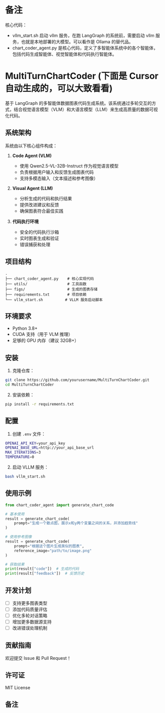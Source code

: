 # 备注
核心代码：
- vllm_start.sh 启动 vllm 服务，在跑 LangGraph 的系统前，需要启动 vllm 服务，也就是本地部署的大模型。可以看作是 Ollama 的替代品。
- chart_coder_agent.py 是核心代码，定义了多智能体系统中的各个智能体，包括代码生成智能体、视觉智能体和代码执行智能体。


# MultiTurnChartCoder (下面是 Cursor 自动生成的，可以大致看看)

基于 LangGraph 的多智能体数据图表代码生成系统。该系统通过多轮交互的方式，结合视觉语言模型（VLM）和大语言模型（LLM）来生成高质量的数据可视化代码。

## 系统架构

系统由以下核心组件构成：

1. **Code Agent (VLM)**
   - 使用 Qwen2.5-VL-32B-Instruct 作为视觉语言模型
   - 负责根据用户输入和反馈生成图表代码
   - 支持多模态输入（文本描述和参考图像）

2. **Visual Agent (LLM)**
   - 分析生成的代码和执行结果
   - 提供改进建议和反馈
   - 确保图表符合最佳实践

3. **代码执行环境**
   - 安全的代码执行沙箱
   - 实时图表生成和验证
   - 错误捕获和处理

## 项目结构

```
.
├── chart_coder_agent.py    # 核心实现代码
├── utils/                  # 工具函数
├── figs/                   # 生成的图表存储
├── requirements.txt        # 项目依赖
└── vllm_start.sh          # VLLM 服务启动脚本
```

## 环境要求

- Python 3.8+
- CUDA 支持（用于 VLM 推理）
- 足够的 GPU 内存（建议 32GB+）

## 安装

1. 克隆仓库：
```bash
git clone https://github.com/yourusername/MultiTurnChartCoder.git
cd MultiTurnChartCoder
```

2. 安装依赖：
```bash
pip install -r requirements.txt
```

## 配置

1. 创建 `.env` 文件：
```bash
OPENAI_API_KEY=your_api_key
OPENAI_BASE_URL=http://your_api_base_url
MAX_ITERATIONS=3
TEMPERATURE=0
```

2. 启动 VLLM 服务：
```bash
bash vllm_start.sh
```

## 使用示例

```python
from chart_coder_agent import generate_chart_code

# 基本使用
result = generate_chart_code(
    prompt="生成一个散点图，展示x和y两个变量之间的关系，并添加趋势线"
)

# 使用参考图像
result = generate_chart_code(
    prompt="根据这个图片生成类似的图表",
    reference_image="path/to/image.png"
)

# 获取结果
print(result["code"])  # 生成的代码
print(result["feedback"])  # 反馈历史
```

## 开发计划

- [ ] 支持更多图表类型
- [ ] 添加代码质量评估
- [ ] 优化多轮对话策略
- [ ] 增加更多数据源支持
- [ ] 改进错误处理机制

## 贡献指南

欢迎提交 Issue 和 Pull Request！

## 许可证

MIT License

## 备注

<!-- 在这里添加您的个人备注 -->



